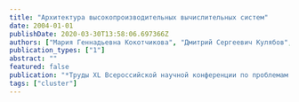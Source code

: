 ```yaml
---
title: "Архитектура высокопроизводительных вычислительных систем"
date: 2004-01-01
publishDate: 2020-03-30T13:58:06.697366Z
authors: ["Мария Геннадьевна Кокотчикова", "Дмитрий Сергеевич Кулябов", "С В Соловьёва", "А В Ставцев"]
publication_types: ["1"]
abstract: ""
featured: false
publication: "*Труды XL Всероссийской научной конференции по проблемам математики, информатики, физика, химии и методики преподавания естественнонаучных дисциплин*"
tags: ["cluster"]
---
```



